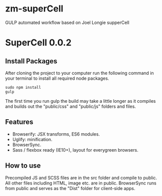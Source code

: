 # zm-superCell
GULP automated workflow based on Joel Longie supperCell

# SuperCell 0.0.2

## Install Packages

After cloning the project to your computer run the following command in your terminal to install all required node packages.

    sudo npm install
    gulp

The first time you run gulp the build may take a little longer as it compiles and builds out the "public/css" and "public/js" folders and files.

## Features

- Browserify: JSX transforms, ES6 modules.
- Uglify: minification.
- BrowserSync.
- Sass / flexbox ready (IE10+), layout for everygreen browsers.

## How to use

Precompiled JS and SCSS files are in the src folder and compile to public.  All other files including HTML, image etc. are in public.  BrowserSync runs from public and serves as the "Dist" folder for client-side apps.
